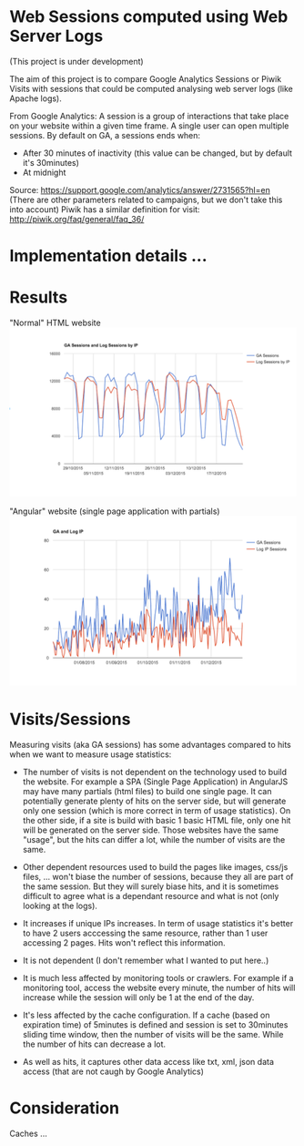 # Web Sessions computed using Web Server Logs 

(This project is under development)

The aim of this project is to compare Google Analytics Sessions or Piwik Visits with sessions that could be computed analysing web server logs (like Apache logs).

From Google Analytics: A session is a group of interactions that take place on your website within a given time frame. A single user can open multiple sessions. By default on GA, a sessions ends when:
* After 30 minutes of inactivity (this value can be changed, but by default it's 30minutes)
* At midnight

Source: https://support.google.com/analytics/answer/2731565?hl=en (There are other parameters related to campaigns, but we don't take this into account)
Piwik has a similar definition for visit: http://piwik.org/faq/general/faq_36/

# Implementation details ...

# Results

"Normal" HTML website
![alt text](assets/ga-vs-log-html.png "Normal HTML application")

"Angular" website (single page application with partials)
![alt text](assets/ga-vs-log-spa.png "Single Page Application")


# Visits/Sessions

Measuring visits (aka GA sessions) has some advantages compared to hits when we want to measure usage statistics:
* The number of visits is not dependent on the technology used to build the website. For example a SPA (Single Page Application) in AngularJS may have many partials (html files) to build one single page. It can potentially generate plenty of hits on the server side, but will generate only one session (which is more correct in term of usage statistics). On the other side, if a site is build with basic 1 basic HTML file, only one hit will be generated on the server side. Those websites have the same "usage", but the hits can differ a lot, while the number of visits are the same.

* Other dependent resources used to build the pages like images, css/js files, ... won't biase the number of sessions, because they all are part of the same session. But they will surely biase hits, and it is sometimes difficult to agree what is a dependant resource and what is not (only looking at the logs).

* It increases if unique IPs increases. In term of usage statistics it's better to have 2 users acccessing the same resource, rather than 1 user accessing 2 pages. Hits won't reflect this information.

* It is not dependent (I don't remember what I wanted to put here..)

* It is much less affected by monitoring tools or crawlers. For example if a monitoring tool, access the website every minute, the number of hits will increase while the session will only be 1 at the end of the day.

* It's less affected by the cache configuration. If a cache (based on expiration time) of 5minutes is defined and session is set to 30minutes sliding time window, then the number of visits will be the same. While the number of hits can decrease a lot.

* As well as hits, it captures other data access like txt, xml, json data access (that are not caugh by Google Analytics)

# Consideration

Caches ...

